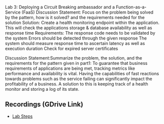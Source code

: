 Lab 3: Deploying a Circuit Breaking ambassador and a Function-as-a-Service (FaaS)
Discussion Statement: Focus on the problem being solved by the pattern, how is it solved? and the requirements needed for the solution
Solution: Create a health monitoring endpoint within the application. This will check the applications storage & database availability as well as response time
Requirements:
The response code needs to be validated by the system
Errors should be detected through the given response
The system should measure response time to ascertain latency as well as execution duration
Check for expired server certificates

Discussion Statement:Summarize the problem, the solution, and the requirements for the pattern given in part1:
To guarantee that business requirements of applications are being met, tracking metrics like performance and availability is vital. Having the capabilities of fast reactions towards problems such as the service failing can significantly impact the profitability of a business. A solution to this is keeping track of a health monitor and storing a log of its state.


## Recordings (GDrive Link)
- [Lab Steps](https://drive.google.com/file/d/1P_aET9PQxZhnHzGQzVWtoLumc0hdtQck/view?usp=sharing)


